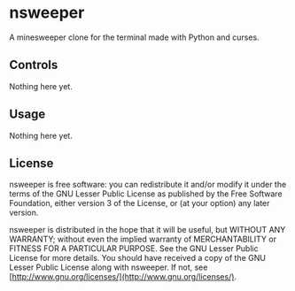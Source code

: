 nsweeper
========

A minesweeper clone for the terminal made with Python and curses.

## Controls
Nothing here yet.

## Usage
Nothing here yet.

## License
nsweeper is free software: you can redistribute it and/or modify
it under the terms of the GNU Lesser Public License as published by
the Free Software Foundation, either version 3 of the License, or
(at your option) any later version.

nsweeper is distributed in the hope that it will be useful,
but WITHOUT ANY WARRANTY; without even the implied warranty of
MERCHANTABILITY or FITNESS FOR A PARTICULAR PURPOSE.  See the
GNU Lesser Public License for more details.
You should have received a copy of the GNU Lesser Public License
along with nsweeper.  If not, see [http://www.gnu.org/licenses/](http://www.gnu.org/licenses/).
